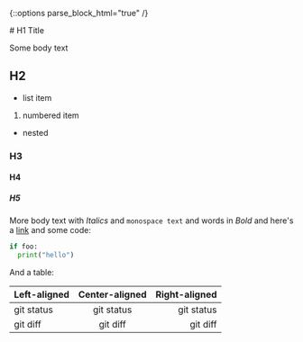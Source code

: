 {::options parse_block_html="true" /}
<section class="content markup">
# H1 Title

Some body text

## H2 

* list item

1. numbered item
  - nested 

### H3

#### H4

##### H5

 More body text with *Italics*  and `monospace text` and words in *Bold* and here's a [link](https://docs.github.com/en/github/writing-on-github/basic-writing-and-formatting-syntax) and some code:


 ```python
 if foo:
   print("hello")
 ```
 
 And a table:
 
| Left-aligned | Center-aligned | Right-aligned |
| :---         |     :---:      |          ---: |
| git status   | git status     | git status    |
| git diff     | git diff       | git diff      |

</section>
